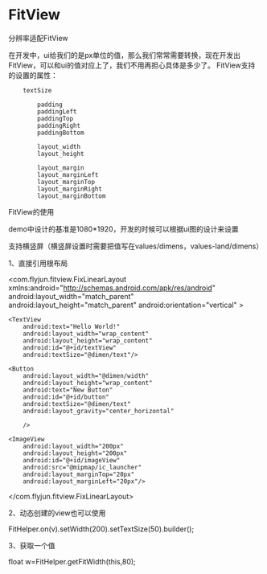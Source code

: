 # FitView
分辨率适配FitView

在开发中，ui给我们的是px单位的值，那么我们常常需要转换，现在开发出FitView，可以和ui的值对应上了，我们不用再担心具体是多少了。
FitView支持的设置的属性：

        textSize

			padding
			paddingLeft
			paddingTop
			paddingRight
			paddingBottom

			layout_width
			layout_height
			
			layout_margin
			layout_marginLeft
			layout_marginTop
			layout_marginRight
			layout_marginBottom

FitView的使用

demo中设计的基准是1080*1920，开发的时候可以根据ui图的设计来设置

支持横竖屏（横竖屏设置时需要把值写在values/dimens，values-land/dimens）

1、直接引用根布局

   <?xml version="1.0" encoding="utf-8"?>
<com.flyjun.fitview.FixLinearLayout
    xmlns:android="http://schemas.android.com/apk/res/android"
    android:layout_width="match_parent"
    android:layout_height="match_parent"
    android:orientation="vertical"
    >

    <TextView
        android:text="Hello World!"
        android:layout_width="wrap_content"
        android:layout_height="wrap_content"
        android:id="@+id/textView"
        android:textSize="@dimen/text"/>

    <Button
        android:layout_width="@dimen/width"
        android:layout_height="wrap_content"
        android:text="New Button"
        android:id="@+id/button"
        android:textSize="@dimen/text"
        android:layout_gravity="center_horizontal"

        />

    <ImageView
        android:layout_width="200px"
        android:layout_height="200px"
        android:id="@+id/imageView"
        android:src="@mipmap/ic_launcher"
        android:layout_marginTop="20px"
        android:layout_marginLeft="20px"/>

</com.flyjun.fitview.FixLinearLayout>


2、动态创建的view也可以使用

   FitHelper.on(v).setWidth(200).setTextSize(50).builder();
   
   
3、获取一个值

  float w=FitHelper.getFitWidth(this,80);

   
